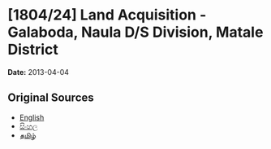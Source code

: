 # [1804/24] Land Acquisition - Galaboda, Naula D/S Division, Matale District

**Date:** 2013-04-04

## Original Sources

- [English](https://documents.gov.lk/view/extra-gazettes/2013/4/1804-24_E.pdf)
- [සිංහල](https://documents.gov.lk/view/extra-gazettes/2013/4/1804-24_S.pdf)
- [தமிழ்](https://documents.gov.lk/view/extra-gazettes/2013/4/1804-24_T.pdf)
